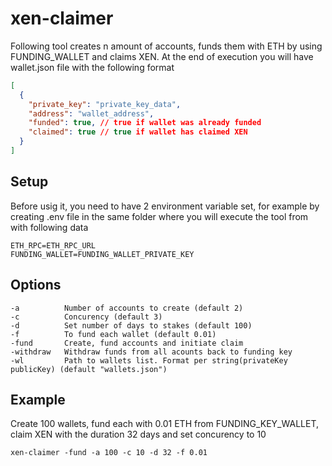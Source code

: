 # xen-claimer

Following tool creates n amount of accounts, funds them with ETH by using FUNDING_WALLET and claims XEN. At the end of execution you will have wallet.json file with the following format

```json
[
  {
    "private_key": "private_key_data",
    "address": "wallet_address",
    "funded": true, // true if wallet was already funded
    "claimed": true // true if wallet has claimed XEN
  }
]
```

## Setup

Before usig it, you need to have 2 environment variable set, for example by creating .env file in the same folder where you will execute the tool from with following data

```
ETH_RPC=ETH_RPC_URL
FUNDING_WALLET=FUNDING_WALLET_PRIVATE_KEY
```

## Options

```
-a          Number of accounts to create (default 2)
-c          Concurency (default 3)
-d          Set number of days to stakes (default 100)
-f          To fund each wallet (default 0.01)
-fund       Create, fund accounts and initiate claim
-withdraw   Withdraw funds from all acounts back to funding key
-wl         Path to wallets list. Format per string(privateKey publicKey) (default "wallets.json")
```

## Example

Create 100 wallets, fund each with 0.01 ETH from FUNDING_KEY_WALLET, claim XEN with the duration 32 days and set concurency to 10

```
xen-claimer -fund -a 100 -c 10 -d 32 -f 0.01
```

